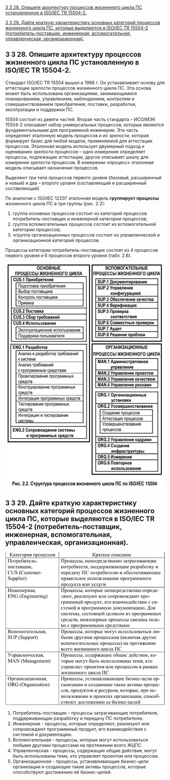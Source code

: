 [3 3 28. Опишите архитектуру процессов жизненного цикла ПС установленную в ISO/IEC TR 15504-2.](#7)

[3 3 29. Дайте краткую характеристику основных категорий процессов жизненного цикла ПС, которые выделяются в ISO/IEC TR 15504-2 (потребитель-поставщик, инженерная, вспомогательная, управленческая, организационная).](#8)



## <div id="7">3 3 28. Опишите архитектуру процессов жизненного цикла ПС установленную в ISO/IEC TR 15504-2.

Стандарт ISO/IEC TR 15504 вышел в 1998 г. Он устанавливает основу для аттестации зрелости процессов жизненного цикла ПС. Эта основа может быть использована организациями, занимающимися планированием, управлением, наблюдением, контролем и совершенствованием приобретения, поставки, разработки, эксплуатации и поддержки ПС.

15504 состоит из девяти частей. Вторая часть стандарта – ИСО/МЭК 15504-2 описывает набор универсальных процессов, которые являются фундаментальными для программной инженерии. Эта часть определяет эталонную модель процессов и их зрелости, которая формирует базис для любой модели, применяемой для аттестации процессов. Эталонная модель использует двумерный подход к оцениванию зрелости процессов – одно измерение определяет процессы, подлежащие аттестации, другое описывает шкалу для измерения зрелости процессов. В измерении «процесс» эталонная модель описывает назначение процессов.

Выделяют три типа процессов первого уровня (базовый, расширенный и новый) и два – второго уровня (составляющий и расширенный составляющий)

По аналогии с ISO/IEC 12207 эталонная модель **группирует процессы** жизненного цикла ПС в три группы (рис. 2.2): 

1. группа основных процессов состоит из категорий процессов потребитель-поставщик и инженерной категории процессов; 
2. группа вспомогательных процессов состоит из вспомогательной категории процессов; 
3. чгруппа организационных процессов состоит из управленческой и организационной категорий процессов.

Процессы категории потребитель-поставщик состоят из 4 процессов первого уровня и 6 процессов второго уровня (табл. 2.6).

<img title="a title" alt="Alt text" src="15504.jpg">



## <div id="8">3 3 29. Дайте краткую характеристику основных категорий процессов жизненного цикла ПС, которые выделяются в ISO/IEC TR 15504-2 (потребитель-поставщик, инженерная, вспомогательная, управленческая, организационная).

<img title="a title" alt="Alt text" src="15504-2.jpg">

1. Потребитель-поставщик - процессы затрагивающие потребителя, поддерживающие разработку и передачу ПС потребителю.
2. Инженерная - процессы, которые определяют, реализуют или сопровождают программный продукт, его взаимодействие с системой и документацию.
3. Вспомогательная - процессы, которые могут использоваться любыми другими процессами на протяжении всего ЖЦПС.
4. Управленческая - процессы, содержащие общие действия, могут быть использованы теми, кто управляет проектом или процессом.
5. Организационная - процессы, устанавливающие бизнес-цели организации и создающие такие активы процессов, которые способствуют достижению её бизнес-целей.